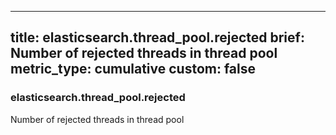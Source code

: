 
---
title: elasticsearch.thread_pool.rejected
brief: Number of rejected threads in thread pool
metric_type: cumulative
custom: false
---
### elasticsearch.thread_pool.rejected

Number of rejected threads in thread pool

